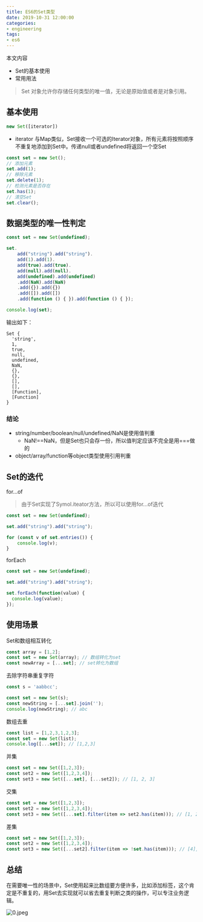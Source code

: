 ```yaml
---
title: ES6的Set类型
date: 2019-10-31 12:00:00
categories:
- engineering
tags:
- es6
---
```


本文内容

+ Set的基本使用
+ 常用用法

> Set 对象允许你存储任何类型的唯一值，无论是原始值或者是对象引用。

## 基本使用

```javascript
new Set([iterator])
```

+ iterator <Iterator> 与Map类似，Set接收一个可选的Iterator对象，所有元素将按照顺序不重复地添加到Set中。传递null或者undefined将返回一个空Set

```javascript
const set = new Set();
// 添加元素
set.add(1);
// 移除元素
set.delete(1);
// 检测元素是否存在
set.has(1);
// 清空Set
set.clear();
```

## 数据类型的唯一性判定

```javascript
const set = new Set(undefined);

set.
    add("string").add("string").
    add(1).add(1).
    add(true).add(true).
    add(null).add(null).
    add(undefined).add(undefined)
    .add(NaN).add(NaN)
    .add({}).add({})
    .add([]).add([])
    .add(function () { }).add(function () { });

console.log(set);
```

输出如下：

```
Set {
  'string',
  1,
  true,
  null,
  undefined,
  NaN,
  {},
  {},
  [],
  [],
  [Function],
  [Function]
}
```

### 结论

+ string/number/boolean/null/undefined/NaN是使用值判重
  + NaN!==NaN，但是Set也只会存一份，所以值判定应该不完全是用===做的
+ object/array/function等object类型使用引用判重

## Set的迭代

for...of

> 由于Set实现了Symol.iteator方法，所以可以使用for...of迭代

```javascript
const set = new Set(undefined);

set.add("string").add("string");

for (const v of set.entries()) {
    console.log(v);
}
```

forEach

```javascript
const set = new Set(undefined);

set.add("string").add("string");

set.forEach(function(value) {
  console.log(value);
});
```

## 使用场景

Set和数组相互转化

```javascript
const array = [1,2];
const set = new Set(array); // 数组转化为set
const newArray = [...set]; // set转化为数组
```

去除字符串重复字符

```javascript
const s = 'aabbcc';

const set = new Set(s);
const newString = [...set].join('');
console.log(newString); // abc
```

数组去重

```javascript
const list = [1,2,3,1,2,3];
const set = new Set(list);
console.log([...set]); // [1,2,3]
```

并集

```javascript
const set = new Set([1,2,3]);
const set2 = new Set([1,2,3,4]);
const set3 = new Set([...set], [...set2]); // [1, 2, 3]
```

交集

```javascript
const set = new Set([1,2,3]);
const set2 = new Set([1,2,3,4]);
const set3 = new Set([...set].filter(item => set2.has(item))); // [1, 2, 3]
```

差集

```javascript
const set = new Set([1,2,3]);
const set2 = new Set([1,2,3,4]);
const set3 = new Set([...set2].filter(item => !set.has(item))); // [4], 注意set2和set的顺序
```

## 总结

在需要唯一性的场景中，Set使用起来比数组要方便许多，比如添加标签，这个肯定是不重复的，用Set去实现就可以省去重复判断之类的操作，可以专注业务逻辑。

![0.jpeg](https://static.ddhigh.com/blog/2019-10-22-102654.jpg)